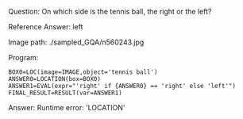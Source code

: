 Question: On which side is the tennis ball, the right or the left?

Reference Answer: left

Image path: ./sampled_GQA/n560243.jpg

Program:

```
BOX0=LOC(image=IMAGE,object='tennis ball')
ANSWER0=LOCATION(box=BOX0)
ANSWER1=EVAL(expr="'right' if {ANSWER0} == 'right' else 'left'")
FINAL_RESULT=RESULT(var=ANSWER1)
```
Answer: Runtime error: 'LOCATION'

